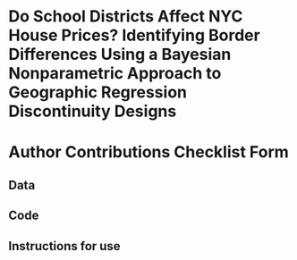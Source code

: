# Do School Districts Affect NYC House Prices? Identifying Border Differences Using a Bayesian Nonparametric Approach to Geographic Regression Discontinuity Designs

# Author Contributions Checklist Form

## Data


## Code


## Instructions for use

